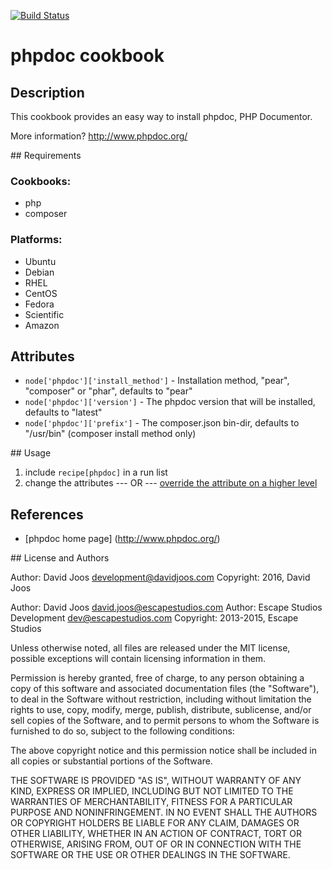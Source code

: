 [![Build Status](https://travis-ci.org/djoos-cookbooks/phpdoc.png)](http://travis-ci.org/djoos-cookbooks/phpdoc)

# phpdoc cookbook

## Description

This cookbook provides an easy way to install phpdoc, PHP Documentor.

More information?
http://www.phpdoc.org/

## Requirements

### Cookbooks:

* php
* composer

### Platforms:

* Ubuntu
* Debian
* RHEL
* CentOS
* Fedora
* Scientific
* Amazon

## Attributes

* `node['phpdoc']['install_method']` - Installation method, "pear", "composer" or "phar", defaults to "pear"
* `node['phpdoc']['version']` - The phpdoc version that will be installed, defaults to "latest"
* `node['phpdoc']['prefix']` - The composer.json bin-dir, defaults to "/usr/bin" (composer install method only)

## Usage

1) include `recipe[phpdoc]` in a run list
2) change the attributes
--- OR ---
[override the attribute on a higher level](http://wiki.opscode.com/display/chef/Attributes#Attributes-AttributesPrecedence)

## References

* [phpdoc home page] (http://www.phpdoc.org/)

## License and Authors

Author: David Joos <development@davidjoos.com>
Copyright: 2016, David Joos

Author: David Joos <david.joos@escapestudios.com>
Author: Escape Studios Development <dev@escapestudios.com>
Copyright: 2013-2015, Escape Studios

Unless otherwise noted, all files are released under the MIT license,
possible exceptions will contain licensing information in them.

Permission is hereby granted, free of charge, to any person obtaining a copy
of this software and associated documentation files (the "Software"), to deal
in the Software without restriction, including without limitation the rights
to use, copy, modify, merge, publish, distribute, sublicense, and/or sell
copies of the Software, and to permit persons to whom the Software is
furnished to do so, subject to the following conditions:

The above copyright notice and this permission notice shall be included in
all copies or substantial portions of the Software.

THE SOFTWARE IS PROVIDED "AS IS", WITHOUT WARRANTY OF ANY KIND, EXPRESS OR
IMPLIED, INCLUDING BUT NOT LIMITED TO THE WARRANTIES OF MERCHANTABILITY,
FITNESS FOR A PARTICULAR PURPOSE AND NONINFRINGEMENT. IN NO EVENT SHALL THE
AUTHORS OR COPYRIGHT HOLDERS BE LIABLE FOR ANY CLAIM, DAMAGES OR OTHER
LIABILITY, WHETHER IN AN ACTION OF CONTRACT, TORT OR OTHERWISE, ARISING FROM,
OUT OF OR IN CONNECTION WITH THE SOFTWARE OR THE USE OR OTHER DEALINGS IN
THE SOFTWARE.
